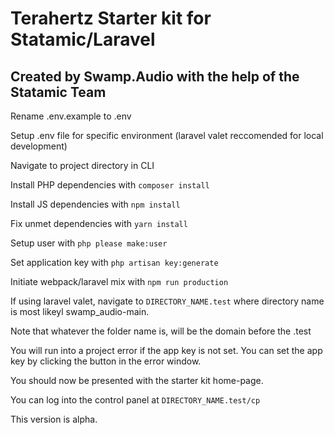 # Terahertz Starter kit for Statamic/Laravel
## Created by Swamp.Audio with the help of the Statamic Team

Rename .env.example to .env

Setup .env file for specific environment (laravel valet reccomended for local development)

Navigate to project directory in CLI

Install PHP dependencies with ```composer install```

Install JS dependencies with ```npm install```

Fix unmet dependencies with ```yarn install```

Setup user with ```php please make:user```

Set application key with ```php artisan key:generate```

Initiate webpack/laravel mix with ```npm run production```

If using laravel valet, navigate to ```DIRECTORY_NAME.test``` where directory name is most likeyl swamp_audio-main.

Note that whatever the folder name is, will be the domain before the .test

You will run into a project error if the app key is not set. You can set the app key by clicking the button in the error window.

You should now be presented with the starter kit home-page.

You can log into the control panel at ```DIRECTORY_NAME.test/cp```

This version is alpha.
